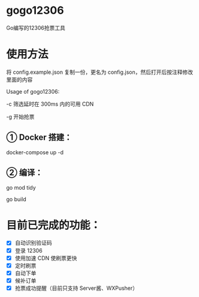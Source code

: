 # gogo12306
Go编写的12306抢票工具

# 使用方法
将 config.example.json 复制一份，更名为 config.json，然后打开后按注释修改里面的内容

Usage of gogo12306:

  -c    筛选延时在 300ms 内的可用 CDN

  -g    开始抢票

## ① Docker 搭建：
docker-compose up -d

## ② 编译：
go mod tidy

go build

# 目前已完成的功能：
- [x] 自动识别验证码
- [x] 登录 12306
- [x] 使用加速 CDN 使刷票更快
- [x] 定时刷票
- [x] 自动下单
- [x] 候补订单
- [x] 抢票成功提醒（目前只支持 Server酱、WXPusher）